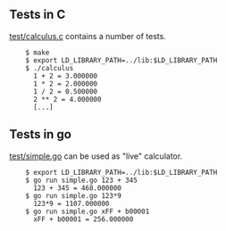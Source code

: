 Tests in C
----------

[test/calculus.c](../master/test/calculus.c) contains a number of tests.

        $ make
        $ export LD_LIBRARY_PATH=../lib:$LD_LIBRARY_PATH
        $ ./calculus
          1 + 2 = 3.000000
          1 * 2 = 2.000000
          1 / 2 = 0.500000
          2 ** 2 = 4.000000
          [...]

Tests in go
-----------

[test/simple.go](../master/test/simple.go) can be used as "live" calculator.

        $ export LD_LIBRARY_PATH=../lib:$LD_LIBRARY_PATH
        $ go run simple.go 123 + 345
          123 + 345 = 468.000000
        $ go run simple.go 123*9
          123*9 = 1107.000000
        $ go run simple.go xFF + b00001
          xFF + b00001 = 256.000000
